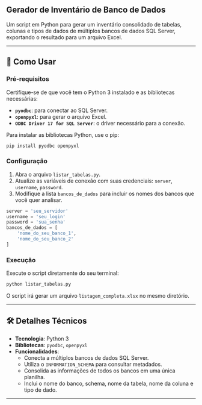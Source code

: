 ## Gerador de Inventário de Banco de Dados

Um script em Python para gerar um inventário consolidado de tabelas, colunas e tipos de dados de múltiplos bancos de dados SQL Server, exportando o resultado para um arquivo Excel.

-----

## 🚀 Como Usar

### Pré-requisitos

Certifique-se de que você tem o Python 3 instalado e as bibliotecas necessárias:

  - **`pyodbc`**: para conectar ao SQL Server.
  - **`openpyxl`**: para gerar o arquivo Excel.
  - **`ODBC Driver 17 for SQL Server`**: o driver necessário para a conexão.

Para instalar as bibliotecas Python, use o pip:

```bash
pip install pyodbc openpyxl
```

### Configuração

1.  Abra o arquivo `listar_tabelas.py`.
2.  Atualize as variáveis de conexão com suas credenciais: `server`, `username`, `password`.
3.  Modifique a lista `bancos_de_dados` para incluir os nomes dos bancos que você quer analisar.

<!-- end list -->

```python
server = 'seu_servidor'
username = 'seu_login'
password = 'sua_senha' 
bancos_de_dados = [
    'nome_do_seu_banco_1',
    'nome_do_seu_banco_2'
]
```

### Execução

Execute o script diretamente do seu terminal:

```bash
python listar_tabelas.py
```

O script irá gerar um arquivo `listagem_completa.xlsx` no mesmo diretório.

-----

## 🛠️ Detalhes Técnicos

  - **Tecnologia**: Python 3
  - **Bibliotecas**: `pyodbc`, `openpyxl`
  - **Funcionalidades**:
      - Conecta a múltiplos bancos de dados SQL Server.
      - Utiliza o `INFORMATION_SCHEMA` para consultar metadados.
      - Consolida as informações de todos os bancos em uma única planilha.
      - Inclui o nome do banco, schema, nome da tabela, nome da coluna e tipo de dado.

-----